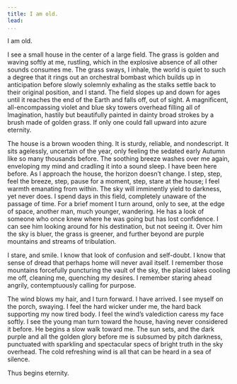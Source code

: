 ```yaml
---
title: I am old.
lead:
...
```


I am old.

I see a small house in the center of a large field. The grass is golden and
waving softly at me, rustling, which in the explosive absence of all other
sounds consumes me. The grass sways, I inhale, the world is quiet to such a
degree that it rings out an orchestral bombast which builds up in anticipation
before slowly solemnly exhaling as the stalks settle back to their original
position, and I stand. The field slopes up and down for ages until it reaches
the end of the Earth and falls off, out of sight. A magnificent,
all-encompassing violet and blue sky towers overhead filling all of
Imagination, hastily but beautifully painted in dainty broad strokes by a brush
made of golden grass. If only one could fall upward into azure eternity.

The house is a brown wooden thing. It is sturdy, reliable, and nondescript. It
sits agelessly, uncertain of the year, only feeling the sedated early Autumn
like so many thousands before. The soothing breeze washes over me again,
enveloping my mind and cradling it into a sound sleep. I have been here before.
As I approach the house, the horizon doesn’t change. I step, step, feel the
breeze, step, pause for a moment, step, stare at the house; I feel warmth
emanating from within. The sky will imminently yield to darkness, yet never
does. I spend days in this field, completely unaware of the passage of time.
For a brief moment I turn around, only to see, at the edge of space, another
man, much younger, wandering. He has a look of someone who once knew where he
was going but has lost confidence. I can see him looking around for his
destination, but not seeing it. Over him the sky is bluer, the grass is
greener, and further beyond are purple mountains and streams of tribulation.

I stare, and smile. I know that look of confusion and self-doubt. I know that
sense of dread that perhaps home will never avail itself. I remember those
mountains forcefully puncturing the vault of the sky, the placid lakes cooling
me off, cleaning me, quenching my desires.  I remember staring ahead angrily,
contemptuously calling for purpose.

The wind blows my hair, and I turn forward. I have arrived. I see myself on the
porch, swaying. I feel the hard wicker under me, the hard back supporting my
now tired body. I feel the wind’s valediction caress my face softly. I see the
young man turn toward the house, having never considered it before. He begins a
slow walk toward me. The sun sets, and the dark purple and all the golden glory
before me is subsumed by pitch darkness, punctuated with sparkling and
spectacular specs of bright truth in the sky overhead. The cold refreshing wind
is all that can be heard in a sea of silence.

Thus begins eternity.
